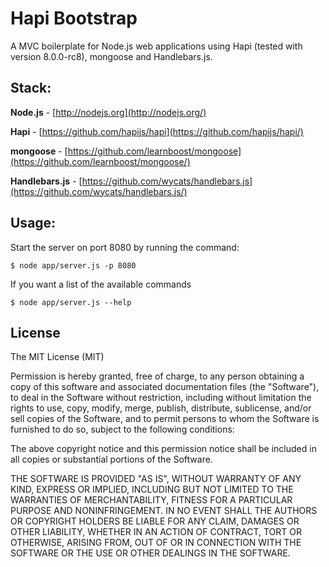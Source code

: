 Hapi Bootstrap
==========

A MVC boilerplate for Node.js web applications using Hapi (tested with version 8.0.0-rc8), mongoose and Handlebars.js. 

## Stack:
**Node.js** - [http://nodejs.org](http://nodejs.org/)

**Hapi** - [https://github.com/hapijs/hapi](https://github.com/hapijs/hapi/)

**mongoose** - [https://github.com/learnboost/mongoose](https://github.com/learnboost/mongoose/)

**Handlebars.js** - [https://github.com/wycats/handlebars.js](https://github.com/wycats/handlebars.js/)

## Usage:

Start the server on port 8080 by running the command:
```
$ node app/server.js -p 8080 
```

If you want a list of the available commands
```
$ node app/server.js --help
```

## License

The MIT License (MIT)

Permission is hereby granted, free of charge, to any person obtaining a copy of
this software and associated documentation files (the "Software"), to deal in
the Software without restriction, including without limitation the rights to
use, copy, modify, merge, publish, distribute, sublicense, and/or sell copies of
the Software, and to permit persons to whom the Software is furnished to do so,
subject to the following conditions:

The above copyright notice and this permission notice shall be included in all
copies or substantial portions of the Software.

THE SOFTWARE IS PROVIDED "AS IS", WITHOUT WARRANTY OF ANY KIND, EXPRESS OR
IMPLIED, INCLUDING BUT NOT LIMITED TO THE WARRANTIES OF MERCHANTABILITY, FITNESS
FOR A PARTICULAR PURPOSE AND NONINFRINGEMENT. IN NO EVENT SHALL THE AUTHORS OR
COPYRIGHT HOLDERS BE LIABLE FOR ANY CLAIM, DAMAGES OR OTHER LIABILITY, WHETHER
IN AN ACTION OF CONTRACT, TORT OR OTHERWISE, ARISING FROM, OUT OF OR IN
CONNECTION WITH THE SOFTWARE OR THE USE OR OTHER DEALINGS IN THE SOFTWARE.